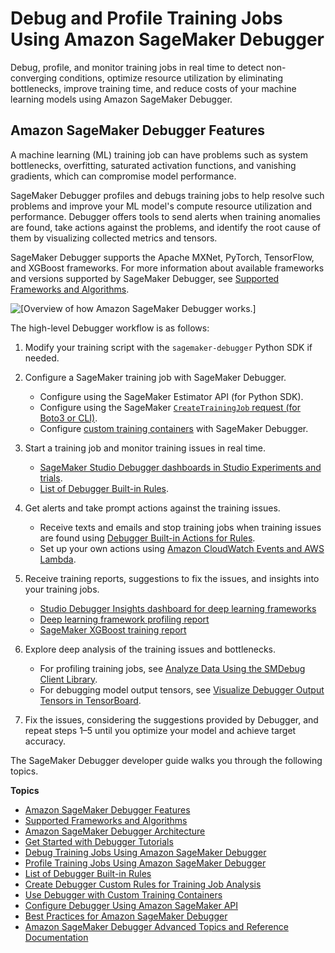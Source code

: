 # Debug and Profile Training Jobs Using Amazon SageMaker Debugger<a name="train-debugger"></a>

Debug, profile, and monitor training jobs in real time to detect non\-converging conditions, optimize resource utilization by eliminating bottlenecks, improve training time, and reduce costs of your machine learning models using Amazon SageMaker Debugger\.

## Amazon SageMaker Debugger Features<a name="debugger-features"></a>

A machine learning \(ML\) training job can have problems such as system bottlenecks, overfitting, saturated activation functions, and vanishing gradients, which can compromise model performance\.

SageMaker Debugger profiles and debugs training jobs to help resolve such problems and improve your ML model's compute resource utilization and performance\. Debugger offers tools to send alerts when training anomalies are found, take actions against the problems, and identify the root cause of them by visualizing collected metrics and tensors\.

SageMaker Debugger supports the Apache MXNet, PyTorch, TensorFlow, and XGBoost frameworks\. For more information about available frameworks and versions supported by SageMaker Debugger, see [Supported Frameworks and Algorithms](debugger-supported-frameworks.md)\.

![\[Overview of how Amazon SageMaker Debugger works.\]](http://docs.aws.amazon.com/sagemaker/latest/dg/images/debugger/debugger-main.png)

The high\-level Debugger workflow is as follows:

1. Modify your training script with the `sagemaker-debugger` Python SDK if needed\.

1. Configure a SageMaker training job with SageMaker Debugger\.
   + Configure using the SageMaker Estimator API \(for Python SDK\)\.
   + Configure using the SageMaker [`CreateTrainingJob` request \(for Boto3 or CLI\)](https://docs.aws.amazon.com/sagemaker/latest/dg/debugger-createtrainingjob-api.html)\.
   + Configure [custom training containers](debugger-bring-your-own-container.md) with SageMaker Debugger\.

1. Start a training job and monitor training issues in real time\.
   + [SageMaker Studio Debugger dashboards in Studio Experiments and trials](debugger-on-studio.md)\.
   + [List of Debugger Built\-in Rules](debugger-built-in-rules.md)\.

1. Get alerts and take prompt actions against the training issues\.
   + Receive texts and emails and stop training jobs when training issues are found using [Debugger Built\-in Actions for Rules](debugger-built-in-actions.md)\.
   + Set up your own actions using [Amazon CloudWatch Events and AWS Lambda](debugger-cloudwatch-lambda.md)\.

1. Receive training reports, suggestions to fix the issues, and insights into your training jobs\.
   + [Studio Debugger Insights dashboard for deep learning frameworks](https://docs.aws.amazon.com/sagemaker/latest/dg/debugger-on-studio-insights.html)
   + [Deep learning framework profiling report](https://docs.aws.amazon.com/sagemaker/latest/dg/debugger-profiling-report.html)
   + [SageMaker XGBoost training report](https://docs.aws.amazon.com/sagemaker/latest/dg/debugger-training-xgboost-report.html)

1. Explore deep analysis of the training issues and bottlenecks\.
   + For profiling training jobs, see [Analyze Data Using the SMDebug Client Library](debugger-analyze-data.md)\.
   + For debugging model output tensors, see [Visualize Debugger Output Tensors in TensorBoard](debugger-enable-tensorboard-summaries.md#debugger-enable-tensorboard-summaries.title)\.

1. Fix the issues, considering the suggestions provided by Debugger, and repeat steps 1–5 until you optimize your model and achieve target accuracy\.

The SageMaker Debugger developer guide walks you through the following topics\.

**Topics**
+ [Amazon SageMaker Debugger Features](#debugger-features)
+ [Supported Frameworks and Algorithms](debugger-supported-frameworks.md)
+ [Amazon SageMaker Debugger Architecture](debugger-how-it-works.md)
+ [Get Started with Debugger Tutorials](debugger-tutorial.md)
+ [Debug Training Jobs Using Amazon SageMaker Debugger](debugger-debug-training-jobs.md)
+ [Profile Training Jobs Using Amazon SageMaker Debugger](debugger-profile-training-jobs.md)
+ [List of Debugger Built\-in Rules](debugger-built-in-rules.md)
+ [Create Debugger Custom Rules for Training Job Analysis](debugger-custom-rules.md)
+ [Use Debugger with Custom Training Containers](debugger-bring-your-own-container.md)
+ [Configure Debugger Using Amazon SageMaker API](debugger-createtrainingjob-api.md)
+ [Best Practices for Amazon SageMaker Debugger](debugger-best-practices.md)
+ [Amazon SageMaker Debugger Advanced Topics and Reference Documentation](debugger-reference.md)